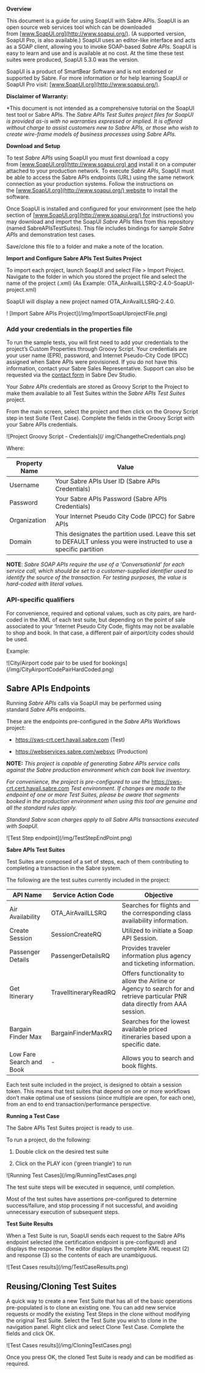 **Overview**

This document is a guide for using SoapUI with Sabre APIs. SoapUI is an
open source web services tool which can be downloaded
from [www.SoapUI.org](http://www.soapui.org/). (A supported version,
SoapUI Pro, is also available.) SoapUI uses an editor-like interface and
acts as a SOAP client, allowing you to invoke SOAP-based *Sabre APIs*.
SoapUI is easy to learn and use and is available at no cost. At the time
these test suites were produced, SoapUI 5.3.0 was the version.

SoapUI is a product of SmartBear Software and is not endorsed or
supported by Sabre. For more information or for help learning SoapUI or
SoapUI Pro visit: [www.SoapUI.org](http://www.soapui.org/).

**Disclaimer of Warranty:**

\*This document is not intended as a comprehensive tutorial on the
SoapUI test tool or Sabre APIs. The *Sabre APIs* *Test Suites project
files for SoapUI is provided as-is with no warranties expressed or
implied. It is offered without charge to assist customers new to Sabre
APIs, or those who wish to create wire-frame models of business
processes using Sabre APIs.*

**Download and Setup**

To test *Sabre APIs* using SoapUI you must first download a copy
from [www.SoapUI.org](http://www.soapui.org) and install it on a
computer attached to your production network. To execute *Sabre APIs*,
SoapUI must be able to access the Sabre APIs endpoints (URL) using the
same network connection as your production systems. Follow the
instructions on the [www.SoapUI.org](http://www.soapui.org/) website to
install the software.

Once SoapUI is installed and configured for your environment (see the
help section of [www.SoapUI.org](http://www.soapui.org/) for
instructions) you may download and import the SoapUI *Sabre APIs* files
from this repository (named SabreAPIsTestSuites). This file includes
bindings for sample *Sabre APIs* and demonstration test cases.

Save/clone this file to a folder and make a note of the location.

**Import and Configure Sabre APIs Test Suites Project**

To import each project, launch SoapUI and select File &gt; Import
Project. Navigate to the folder in which you stored the project file and
select the name of the project (.xml) (As Example:
OTA\_AirAvailLLSRQ-2.4.0-SoapUI-project.xml)

SoapUI will display a new project named OTA\_AirAvailLLSRQ-2.4.0.

! \[Import Sabre APIs Project\](/img/ImportSoapUIprojectFile.png)

### Add your credentials in the properties file

To run the sample tests, you will first need to add your credentials to
the project’s Custom Properties through Groovy Script. Your credentials
are your user name (EPR), password, and Internet Pseudo-City Code (IPCC)
assigned when Sabre APIs were provisioned. If you do not have this
information, contact your Sabre Sales Representative. Support can also
be requested via the [contact
form](https://developer.sabre.com/contact) in Sabre Dev Studio.

Your *Sabre APIs* credentials are stored as Groovy Script to the Project
to make them available to all Test Suites within the *Sabre APIs Test
Suites* project.

From the main screen, select the project and then click on the Groovy
Script step in test Suite (Test Case). Complete the fields in the Groovy
Script with your Sabre APIs credentials.

!\[Project Groovy Script - Credentials\](/ img/ChangetheCredentials.png)

Where:

| **Property Name** | **Value**                                                                                                            |
|-------------------|----------------------------------------------------------------------------------------------------------------------|
| Username          | Your Sabre APIs User ID (Sabre APIs Credentials)                                                                     |
| Password          | Your Sabre APIs Password (Sabre APIs Credentials)                                                                    |
| Organization      | Your Internet Pseudo City Code (IPCC) for Sabre APIs                                                                 |
| Domain            | This designates the partition used. Leave this set to DEFAULT unless you were instructed to use a specific partition |

**NOTE**: *Sabre SOAP APIs require the use of a ‘ConversationId’ for
each service call, which should be set to a customer-supplied identifier
used to identify the source of the transaction. For testing purposes,
the value is hard-coded with literal values.*

### API-specific qualifiers

For convenience, required and optional values, such as city pairs, are
hard-coded in the XML of each test suite, but depending on the point of
sale associated to your ‘Internet Pseudo City Code, flights may not be
available to shop and book. In that case, a different pair of
airport/city codes should be used.

Example:

!\[City/Airport code pair to be used for
bookings\](/img/CityAirportCodePairHardCoded.png)

Sabre APIs Endpoints
--------------------

Running *Sabre APIs* calls via SoapUI may be performed using
standard *Sabre APIs* endpoints.

These are the endpoints pre-configured in the *Sabre APIs* Workflows
project:

-   [](https://sws3-crt.cert.sabre.com/)
    https://sws-crt.cert.havail.sabre.com (Test)

-   https://webservices.sabre.com/websvc (Production)

**NOTE:** *This project is capable of generating Sabre APIs service
calls against the Sabre production environment which can book live
inventory.*

*For convenience, the project is pre-configured to use the*
https://sws-crt.cert.havail.sabre.com *Test environment.* *If changes
are made to the endpoint of one or more Test Suites, please be aware
that segments booked in the production environment when using this tool
are genuine and all the standard rules apply.*

*Standard Sabre scan charges apply to all Sabre APIs transactions
executed with SoapUI.*

!\[Test Step endpoint\](/img/TestStepEndPoint.png)

**Sabre APIs Test Suites**

Test Suites are composed of a set of steps, each of them contributing to
completing a transaction in the Sabre system.

The following are the test suites currently included in the project:

| **API Name**             | **Service Action Code** | **Objective**                                                                                                                 |
|--------------------------|-------------------------|-------------------------------------------------------------------------------------------------------------------------------|
| Air Availability         | OTA\_AirAvailLLSRQ      | Searches for flights and the corresponding class availability information.                                                    |
| Create Session           | SessionCreateRQ         | Utilized to initiate a Soap API Session.                                                                                      |
| Passenger Details        | PassengerDetailsRQ      | Provides traveler information plus agency and ticketing information.                                                          |
| Get Itinerary            | TravelItineraryReadRQ   | Offers functionality to allow the Airline or Agency to search for and retrieve particular PNR data directly from AAA session. |
| Bargain Finder Max       | BargainFinderMaxRQ      | Searches for the lowest available priced itineraries based upon a specific date.                                              |
| Low Fare Search and Book | -                       | Allows you to search and book flights.                                                                                        |

Each test suite included in the project, is designed to obtain a session
token. This means that test suites that depend on one or more workflows
don’t make optimal use of sessions (since multiple are open, for each
one), from an end to end transaction/performance perspective.

**Running a Test Case**

The Sabre APIs Test Suites project is ready to use.

To run a project, do the following:

1.  Double click on the desired test suite

2.  Click on the PLAY icon (‘green triangle’) to run

!\[Running Test Cases\](/img/RunningTestCases.png)

The test suite steps will be executed in sequence, until completion.

Most of the test suites have assertions pre-configured to determine
success/failure, and stop processing if not successful, and avoiding
unnecessary execution of subsequent steps.

**Test Suite Results**

When a Test Suite is run, SoapUI sends each request to the Sabre APIs
endpoint selected (the certification endpoint is pre-configured) and
displays the response. The editor displays the complete XML request (2)
and response (3) so the contents of each are unambiguous.

!\[Test Cases results\](/img/TestCaseResults.png)

 Reusing/Cloning Test Suites
----------------------------

A quick way to create a new Test Suite that has all of the basic
operations pre-populated is to clone an existing one. You can add new
service requests or modify the existing Test Steps in the clone without
modifying the original Test Suite. Select the Test Suite you wish to
clone in the navigation panel. Right click and select Clone Test Case.
Complete the fields and click OK.

!\[Test Cases results\](/img/CloningTestCases.png)

Once you press OK, the cloned Test Suite is ready and can be modified as
required.
